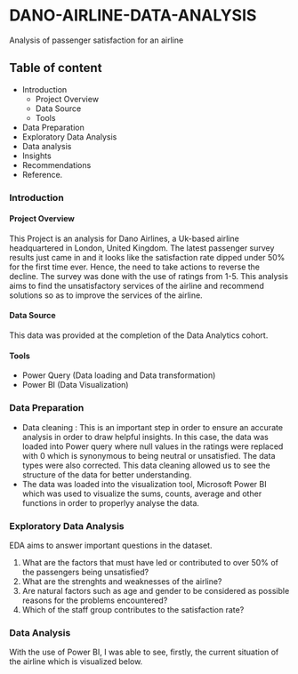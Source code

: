 # DANO-AIRLINE-DATA-ANALYSIS
Analysis of passenger satisfaction for an airline
## Table of content
- Introduction
  - Project Overview
  - Data Source
  - Tools
- Data Preparation
- Exploratory Data Analysis
- Data analysis
- Insights
- Recommendations
- Reference.

### Introduction
#### Project Overview
This Project is an analysis for Dano Airlines, a Uk-based airline headquartered in London, United Kingdom. The latest passenger survey results just came in and it looks
like the satisfaction rate dipped under 50% for the first time ever. Hence, the need to take actions to reverse the decline. The survey was done with the use of ratings from 1-5. This analysis aims to find the unsatisfactory services of the airline and recommend solutions so as to improve the services of the airline.

#### Data Source
This data was provided at the completion of the Data Analytics cohort.

#### Tools
- Power Query (Data loading and Data transformation)
- Power BI (Data Visualization)
  
### Data Preparation
- Data cleaning : This is an important step in order to ensure an accurate analysis in order to draw helpful insights. In this case, the data was loaded into Power query where null values in the ratings were replaced with 0 which is synonymous to being neutral or unsatisfied. The data types were also corrected. This data cleaning allowed us to see the structure of the data for better understanding.
- The data was loaded into the visualization tool, Microsoft Power BI which was used to visualize the sums, counts, average and other functions in order to properlyy analyse the data.
  
### Exploratory Data Analysis 
EDA aims to answer important questions in the dataset.
1. What are the factors that must have led or contributed to over 50% of the passengers being unsatisfied?
2. What are the strenghts and weaknesses of the airline?
3. Are natural factors such as age and gender to be considered as possible reasons for the problems encountered?
4. Which of the staff group contributes to the satisfaction rate?

### Data Analysis
With the use of Power BI, I was able to see, firstly, the current situation of the airline which is visualized below.
